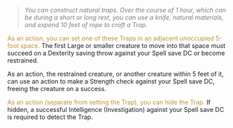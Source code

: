 > *<span style="color:rgb(125, 125, 125)">You can construct natural traps. Over the course of 1 hour, which can be during a short or long rest, you can use a knife, natural materials, and expend 10 feet of rope to craft a Trap.</span>*

<span style="color:rgb(193, 145, 56)">As an action, you can set one of these Traps in an adjacent unoccupied 5-foot space.</span> The first Large or smaller creature to move into that space must succeed on a Dexterity saving throw against your Spell save DC or become restrained.

As an action, the restrained creature, or another creature within 5 feet of it, can use an action to make a Strength check against your Spell save DC, freeing the creature on a success.

<span style="color:rgb(193, 145, 56)">As an action (separate from setting the Trap), you can hide the Trap.</span> If hidden, a successful Intelligence (Investigation) against your Spell save DC is required to detect the Trap.